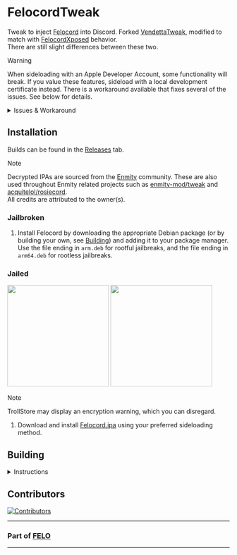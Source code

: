 # FelocordTweak

Tweak to inject [Felocord](https://github.com/felitendo/Felocord) into Discord. Forked [VendettaTweak](https://github.com/vendetta-mod/VendettaTweak), modified to match with [FelocordXposed](https://github.com/felitendo/FelocordXposed) behavior. \
There are still slight differences between these two.

> [!WARNING]
> When sideloading with an Apple Developer Account, some functionality will break. If you value these features, sideload with a local development certificate instead. There is a workaround available that fixes several of the issues. See below for details.

<details>
<summary>Issues & Workaround</summary>
<br/>
To resolve the fixable issues, you need to match the app's bundle ID with your provisioning profile's App ID (excluding the team ID prefix):
<table>
<tr>
    <th>Issue</th>
    <th>Fixable</th>
    <th>Example</th>
</tr>
<tr>
    <td>Cannot change app icons</td>
    <td>✓</td>
    <td rowspan="5"><img src="https://adriancastro.dev/e0hbonxknepw.jpg" width="300"></td>
</tr>
<tr>
    <td>Cannot select items via Files app</td>
    <td>✓</td>
</tr>
<tr>
    <td>Cannot share items to Discord</td>
    <td>✗</td>
</tr>
<tr>
    <td>Cannot use passkeys</td>
    <td>✗</td>
</tr>
<tr>
    <td></td>
    <td></td>
</tr>
</table>

## Doing this will break notifications if the app is backgrounded or closed

</details>

## Installation

Builds can be found in the [Releases](https://github.com/Felocord/Tweak/releases/latest) tab.

> [!NOTE]
> Decrypted IPAs are sourced from the [Enmity](https://github.com/enmity-mod/) community. These are also used throughout Enmity related projects such as [enmity-mod/tweak](https://github.com/enmity-mod/tweak/) and [acquitelol/rosiecord](https://github.com/acquitelol/rosiecord).\
> All credits are attributed to the owner(s).

### Jailbroken

1. Install Felocord by downloading the appropriate Debian package (or by building your own, see [Building](#building)) and adding it to your package manager. Use the file ending in `arm.deb` for rootful jailbreaks, and the file ending in `arm64.deb` for rootless jailbreaks.

### Jailed

<a href="https://tinyurl.com/24zjszuf"><img src="https://i.imgur.com/dsbDLK9.png" width="230"></a>
<a href="https://tinyurl.com/yh455zk6"><img src="https://i.imgur.com/46qhEAv.png" width="230"></a>

> [!NOTE]
> TrollStore may display an encryption warning, which you can disregard.

1. Download and install [Felocord.ipa](https://github.com/Felocord/Tweak/releases/latest/download/Felocord.ipa) using your preferred sideloading method.

## Building

<details>
<summary>Instructions</summary>

> These steps assume you use macOS.

1. Install Xcode from the App Store. If you've previously installed the `Command Line Utilities` package, you will need to run `sudo xcode-select -switch /Applications/Xcode.app/Contents/Developer` to make sure you're using the Xcode tools instead.

> If you want to revert the `xcode-select` change, run `sudo xcode-select -switch /Library/Developer/CommandLineTools/SDKs/MacOSX.sdk`

2. Install the required dependencies. You can do this by running `brew install make ldid` in your terminal. If you do not have brew installed, follow the instructions [here](https://brew.sh/).

3. Setup your path accordingly. We recommend you run the following before running the next commands, as well as any time you want to build FelocordTweak.

```bash
export PATH="$(brew --prefix make)/libexec/gnubin:$PATH"
# feel free to set whatever path you want, but it needs to be a direct path, without relative parts
export THEOS="/Users/vendetta/IPA/theos"
```

4. Setup [theos](https://theos.dev/docs/installation-macos) by running the script provided by theos.

```bash
bash -c "$(curl -fsSL https://raw.githubusercontent.com/theos/theos/master/bin/install-theos)"
```

If you've already installed theos, you can run `$THEOS/bin/update-theos` to make sure it's up to date.

5. Clone this repository with `git clone git@github.com:Felocord/Tweak.git` and `cd` into it. Replace the URL with your fork if you've forked this repository.

6. To build FelocordTweak, you can run `rm -rf packages && make clean && make package FINALPACKAGE=1 && make package FINALPACKAGE=1 THEOS_PACKAGE_SCHEME=rootless`. The first command will remove any previous packages, the second will clean the project, the third will build the rootful package (which is denoted by the `arm.deb` ending), and the fourth will build the rootless package (which is denoted by the `arm64.deb` ending).

The first time you run this, it might take a bit longer, but subsequent builds should be much faster.

The resulting `.deb` files will be in the `packages` folder. As a reminder, `*arm.deb` is for rootful jailbreaks and sideloading, and `*arm64.deb` is for rootless jailbreaks.

</details>

## Contributors

[![Contributors](https://contrib.rocks/image?repo=felocord-mod/FelocordTweak)](https://github.com/felocord-mod/FelocordTweak/graphs/contributors)

<!-- @vladdy was here, battling all these steps so you don't have to. Have fun! :3 -->
<!-- @castdrian also was here simplifying these steps immensely -->

---

### Part of [FELO](https://felo.gg)

---
